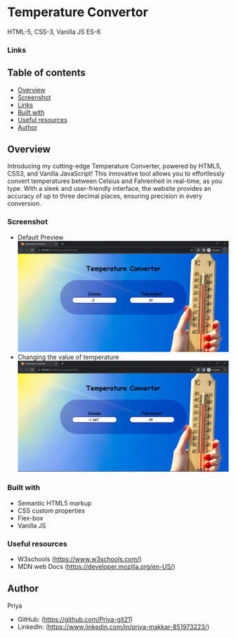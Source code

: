 # Temperature Convertor
HTML-5, CSS-3, Vanilla JS ES-6

### Links


## Table of contents
- [Overview](#overview)
- [Screenshot](#screenshot)
- [Links](#links)
- [Built with](#built-with)
- [Useful resources](#useful-resources)
- [Author](#author)

## Overview
Introducing my cutting-edge Temperature Converter, powered by HTML5, CSS3, and Vanilla JavaScript! This innovative tool allows you to effortlessly convert temperatures between Celsius and Fahrenheit in real-time, as you type. With a sleek and user-friendly interface, the website provides an accuracy of up to three decimal places, ensuring precision in every conversion. 

### Screenshot
- Default Preview
![](./preview/preview.png)
- Changing the value of temperature
![](./preview/preview1.png)

### Built with

- Semantic HTML5 markup
- CSS custom properties
- Flex-box
- Vanilla JS

### Useful resources
- W3schools (https://www.w3schools.com/)
- MDN web Docs (https://developer.mozilla.org/en-US/)

## Author
Priya
- GitHub: (https://github.com/Priya-git21)
- LinkedIn: (https://www.linkedin.com/in/priya-makkar-851973223/)